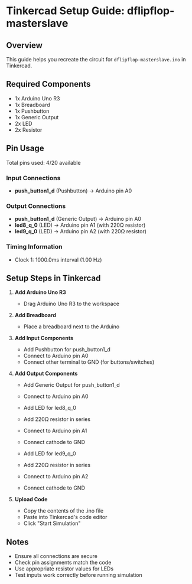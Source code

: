 # Tinkercad Setup Guide: dflipflop-masterslave

## Overview
This guide helps you recreate the circuit for `dflipflop-masterslave.ino` in Tinkercad.

## Required Components
- 1x Arduino Uno R3
- 1x Breadboard
- 1x Pushbutton
- 1x Generic Output
- 2x LED
- 2x Resistor

## Pin Usage
Total pins used: 4/20 available

### Input Connections
- **push_button1_d** (Pushbutton) → Arduino pin A0

### Output Connections
- **push_button1_d** (Generic Output) → Arduino pin A0
- **led8_q_0** (LED) → Arduino pin A1 (with 220Ω resistor)
- **led9_q_0** (LED) → Arduino pin A2 (with 220Ω resistor)

### Timing Information
- Clock 1: 1000.0ms interval (1.00 Hz)

## Setup Steps in Tinkercad

1. **Add Arduino Uno R3**
   - Drag Arduino Uno R3 to the workspace

2. **Add Breadboard**
   - Place a breadboard next to the Arduino

3. **Add Input Components**
   - Add Pushbutton for push_button1_d
   - Connect to Arduino pin A0
   - Connect other terminal to GND (for buttons/switches)

4. **Add Output Components**
   - Add Generic Output for push_button1_d
   - Connect to Arduino pin A0

   - Add LED for led8_q_0
   - Add 220Ω resistor in series
   - Connect to Arduino pin A1
   - Connect cathode to GND

   - Add LED for led9_q_0
   - Add 220Ω resistor in series
   - Connect to Arduino pin A2
   - Connect cathode to GND

5. **Upload Code**
   - Copy the contents of the .ino file
   - Paste into Tinkercad's code editor
   - Click "Start Simulation"

## Notes
- Ensure all connections are secure
- Check pin assignments match the code
- Use appropriate resistor values for LEDs
- Test inputs work correctly before running simulation
